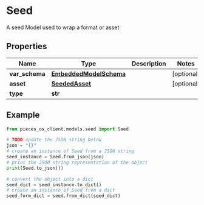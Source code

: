# Seed

A seed Model used to wrap a format or asset

## Properties

Name | Type | Description | Notes
------------ | ------------- | ------------- | -------------
**var_schema** | [**EmbeddedModelSchema**](EmbeddedModelSchema) |  | [optional] 
**asset** | [**SeededAsset**](SeededAsset) |  | [optional] 
**type** | **str** |  | 

## Example

```python
from pieces_os_client.models.seed import Seed

# TODO update the JSON string below
json = "{}"
# create an instance of Seed from a JSON string
seed_instance = Seed.from_json(json)
# print the JSON string representation of the object
print(Seed.to_json())

# convert the object into a dict
seed_dict = seed_instance.to_dict()
# create an instance of Seed from a dict
seed_form_dict = seed.from_dict(seed_dict)
```



